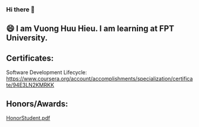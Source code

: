 ### Hi there 👋

<!--
**huuvghieu/huuvghieu** is a ✨ _special_ ✨ repository because its `README.md` (this file) appears on your GitHub profile.

Here are some ideas to get you started:

- 🔭 I’m currently working on ...
- 🌱 I’m currently learning ...
- 👯 I’m looking to collaborate on ...
- 🤔 I’m looking for help with ...
- 💬 Ask me about ...
- 📫 How to reach me: ...
- 😄 Pronouns: ...
- ⚡ Fun fact: ...
-->
## 😄 I am Vuong Huu Hieu. I am learning at FPT University.
## Certificates:
Software Development Lifecycle: </br>
https://www.coursera.org/account/accomplishments/specialization/certificate/94E3LN2KMRKK
## Honors/Awards:
[HonorStudent.pdf](https://github.com/huuvghieu/huuvghieu/files/9825972/HonorStudent.pdf)
